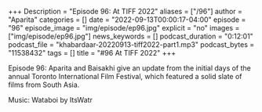 +++
Description = "Episode 96: At TIFF 2022"
aliases = ["/96"]
author = "Aparita"
categories = []
date = "2022-09-13T00:00:17-04:00"
episode = "96"
episode_image = "img/episode/ep96.jpg"
explicit = "no"
images = ["img/episode/ep96.jpg"]
news_keywords = []
podcast_duration = "0:12:01"
podcast_file = "khabardaar-20220913-tiff2022-part1.mp3"
podcast_bytes = "11538432"
tags = []
title = "#96 At TIFF 2022"
+++

Episode 96: Aparita and Baisakhi give an update from the initial days of the annual Toronto International Film Festival, which featured a solid slate of films from South Asia.

Music: Wataboi by ItsWatr